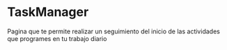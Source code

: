 # TaskManager

Pagina que te permite realizar un seguimiento del inicio de las actividades que programes en tu trabajo diario
